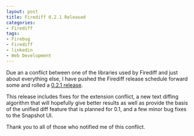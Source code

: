 ```yaml
---
layout: post
title: Firediff 0.2.1 Released
categories:
- Firediff
tags:
- Firebug
- Firediff
- linkedin
- Web Development
---
```

<p>
Due an a conflict between one of the libraries used by Firediff and just about everything else, I have pushed the Firediff release schedule forward some and rolled a <a href="http://www.incaseofstairs.com/download/firediff/firediff0.2.1.xpi">0.2.1 release</a>.</p>
<p>
This release includes fixes for the extension conflict, a new text diffing algorithm that will hopefully give better results as well as provide the basis of the unified diff feature that is planned for 0.1, and a few minor bug fixes to the Snapshot UI.</p>
<p>
Thank you to all of those who notified me of this conflict.</p>
